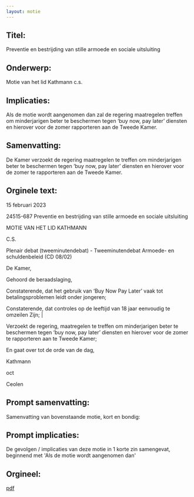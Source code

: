 ```yaml
---
layout: motie
---
```

## Titel:
Preventie en bestrijding van stille armoede en sociale uitsluiting
## Onderwerp:
Motie van het lid Kathmann c.s.
## Implicaties:

Als de motie wordt aangenomen dan zal de regering maatregelen treffen om minderjarigen beter te beschermen tegen ‘buy now, pay later’ diensten en hierover voor de zomer rapporteren aan de Tweede Kamer.
## Samenvatting:

De Kamer verzoekt de regering maatregelen te treffen om minderjarigen beter te beschermen tegen ‘buy now, pay later’ diensten en hierover voor de zomer te rapporteren aan de Tweede Kamer.
## Orginele text:


15 februari 2023

24515-687
Preventie en bestrijding van stille armoede en sociale uitsluiting

MOTIE VAN HET LID KATHMANN

C.S.

Plenair debat (tweeminutendebat) - Tweeminutendebat Armoede- en schuldenbeleid (CD 08/02)

De Kamer,

Gehoord de beraadslaging,

Constaterende, dat het gebruik van ‘Buy Now Pay Later’ vaak tot
betalingsproblemen leidt onder jongeren;

Constaterende, dat controles op de leeftijd van 18 jaar eenvoudig te omzeilen
Zijn;
|

Verzoekt de regering, maatregelen te treffen om minderjarigen beter te
beschermen tegen ‘buy now, pay later’ diensten en hierover voor de zomer te
rapporteren aan te Tweede Kamer;

En gaat over tot de orde van de dag,

Kathmann

oct

Ceolen


## Prompt samenvatting:
Samenvatting van bovenstaande motie, kort en bondig:


## Prompt implicaties:
De gevolgen / implicaties van deze motie in 1 korte zin samengevat, beginnend met 'Als de motie wordt aangenomen dan' 

## Orgineel:
[pdf](https://gegevensmagazijn.tweedekamer.nl/OData/v4/2.0/Document(ae80713f-0030-450f-bc32-6f23a23eeece)/resource)
